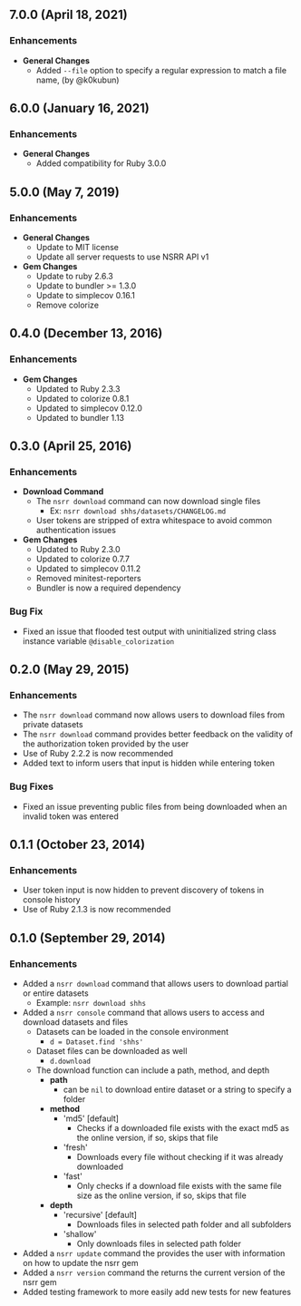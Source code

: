 ## 7.0.0 (April 18, 2021)

### Enhancements
- **General Changes**
  - Added `--file` option to specify a regular expression to match a file name,
    (by @k0kubun)

## 6.0.0 (January 16, 2021)

### Enhancements
- **General Changes**
  - Added compatibility for Ruby 3.0.0

## 5.0.0 (May 7, 2019)

### Enhancements
- **General Changes**
  - Update to MIT license
  - Update all server requests to use NSRR API v1
- **Gem Changes**
  - Update to ruby 2.6.3
  - Update to bundler >= 1.3.0
  - Update to simplecov 0.16.1
  - Remove colorize

## 0.4.0 (December 13, 2016)

### Enhancements
- **Gem Changes**
  - Updated to Ruby 2.3.3
  - Updated to colorize 0.8.1
  - Updated to simplecov 0.12.0
  - Updated to bundler 1.13

## 0.3.0 (April 25, 2016)

### Enhancements
- **Download Command**
  - The `nsrr download` command can now download single files
    - Ex: `nsrr download shhs/datasets/CHANGELOG.md`
  - User tokens are stripped of extra whitespace to avoid common authentication
    issues
- **Gem Changes**
  - Updated to Ruby 2.3.0
  - Updated to colorize 0.7.7
  - Updated to simplecov 0.11.2
  - Removed minitest-reporters
  - Bundler is now a required dependency

### Bug Fix
- Fixed an issue that flooded test output with uninitialized string class
  instance variable `@disable_colorization`

## 0.2.0 (May 29, 2015)

### Enhancements
- The `nsrr download` command now allows users to download files from private
  datasets
- The `nsrr download` command provides better feedback on the validity of the
  authorization token provided by the user
- Use of Ruby 2.2.2 is now recommended
- Added text to inform users that input is hidden while entering token

### Bug Fixes
- Fixed an issue preventing public files from being downloaded when an invalid
  token was entered

## 0.1.1 (October 23, 2014)

### Enhancements
- User token input is now hidden to prevent discovery of tokens in console
  history
- Use of Ruby 2.1.3 is now recommended

## 0.1.0 (September 29, 2014)

### Enhancements
- Added a `nsrr download` command that allows users to download partial or
  entire datasets
  - Example: `nsrr download shhs`
- Added a `nsrr console` command that allows users to access and download
  datasets and files
  - Datasets can be loaded in the console environment
    - `d = Dataset.find 'shhs'`
  - Dataset files can be downloaded as well
    - `d.download`
  - The download function can include a path, method, and depth
    - **path**
      - can be `nil` to download entire dataset or a string to specify a folder
    - **method**
      - 'md5' [default]
        - Checks if a downloaded file exists with the exact md5 as the online
          version, if so, skips that file
      - 'fresh'
        - Downloads every file without checking if it was already downloaded
      - 'fast'
        - Only checks if a download file exists with the same file size as the
          online version, if so, skips that file
    - **depth**
      - 'recursive' [default]
        - Downloads files in selected path folder and all subfolders
      - 'shallow'
        - Only downloads files in selected path folder
- Added a `nsrr update` command the provides the user with information on how to
  update the nsrr gem
- Added a `nsrr version` command the returns the current version of the nsrr gem
- Added testing framework to more easily add new tests for new features
